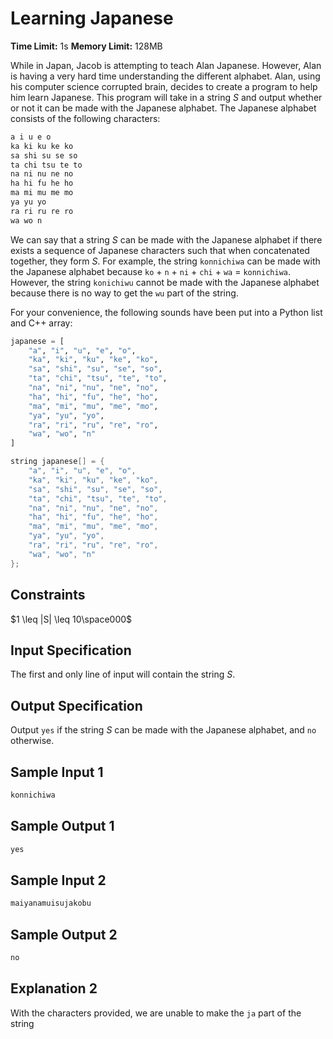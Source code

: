# Learning Japanese

**Time Limit:** 1s
**Memory Limit:** 128MB

While in Japan, Jacob is attempting to teach Alan Japanese. However, Alan is having a very hard time understanding the different alphabet. Alan, using his computer science corrupted brain, decides to create a program to help him learn Japanese. This program will take in a string $S$ and output whether or not it can be made with the Japanese alphabet. The Japanese alphabet consists of the following characters:

```txt
a i u e o
ka ki ku ke ko
sa shi su se so
ta chi tsu te to
na ni nu ne no
ha hi fu he ho
ma mi mu me mo
ya yu yo
ra ri ru re ro
wa wo n
```

We can say that a string $S$ can be made with the Japanese alphabet if there exists a sequence of Japanese characters such that when concatenated together, they form $S$. For example, the string `konnichiwa` can be made with the Japanese alphabet because `ko` + `n` + `ni` + `chi` + `wa` = `konnichiwa`. However, the string `konichiwu` cannot be made with the Japanese alphabet because there is no way to get the `wu` part of the string.

For your convenience, the following sounds have been put into a Python list and C++ array:

```py
japanese = [
    "a", "i", "u", "e", "o",
    "ka", "ki", "ku", "ke", "ko",
    "sa", "shi", "su", "se", "so",
    "ta", "chi", "tsu", "te", "to",
    "na", "ni", "nu", "ne", "no",
    "ha", "hi", "fu", "he", "ho",
    "ma", "mi", "mu", "me", "mo",
    "ya", "yu", "yo",
    "ra", "ri", "ru", "re", "ro",
    "wa", "wo", "n"
]
```

```cpp
string japanese[] = {
    "a", "i", "u", "e", "o",
    "ka", "ki", "ku", "ke", "ko",
    "sa", "shi", "su", "se", "so",
    "ta", "chi", "tsu", "te", "to",
    "na", "ni", "nu", "ne", "no",
    "ha", "hi", "fu", "he", "ho",
    "ma", "mi", "mu", "me", "mo",
    "ya", "yu", "yo",
    "ra", "ri", "ru", "re", "ro",
    "wa", "wo", "n"
};
```

## Constraints

$1 \leq |S| \leq 10\space000$

## Input Specification

The first and only line of input will contain the string $S$.

## Output Specification

Output `yes` if the string $S$ can be made with the Japanese alphabet, and `no` otherwise.

## Sample Input 1

```txt
konnichiwa
```

## Sample Output 1

```txt
yes
```

## Sample Input 2

```txt
maiyanamuisujakobu
```

## Sample Output 2

```txt
no
```

## Explanation 2

With the characters provided, we are unable to make the `ja` part of the string
